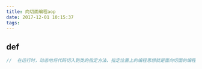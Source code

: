 ```yaml
---
title: 向切面编程aop
date: 2017-12-01 10:15:37
tags:
---
```

## def 
``` javascript
//  在运行时，动态地将代码切入到类的指定方法、指定位置上的编程思想就是面向切面的编程
```